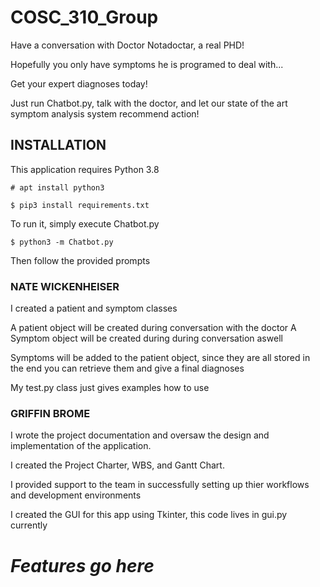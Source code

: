 # COSC_310_Group

Have a conversation with Doctor Notadoctar, a real PHD!

Hopefully you only have symptoms he is programed to deal with...

Get your expert diagnoses today!

Just run Chatbot.py, talk with the doctor, and let our state of the art symptom analysis
system recommend action!

## INSTALLATION
This application requires Python 3.8

`# apt install python3`

`$ pip3 install requirements.txt`

To run it, simply execute Chatbot.py

`$ python3 -m Chatbot.py`

Then follow the provided prompts

### NATE WICKENHEISER
I created a patient and symptom classes

A patient object will be created during conversation with the doctor
A Symptom object will be created during during conversation aswell

Symptoms will be added to the patient object, since they are all stored
in the end you can retrieve them and give a final diagnoses

My test.py class just gives examples how to use

### GRIFFIN BROME
I wrote the project documentation and oversaw the design and implementation of the application.

I created the Project Charter, WBS, and Gantt Chart.

I provided support to the team in successfully setting up thier workflows and development environments

I created the GUI for this app using Tkinter, this code lives in gui.py currently 

# *Features go here*





